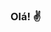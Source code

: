 ### Olá! ✌️
 <!--
- Atualizando Portfolio
- Acesse [aqui](https://www.linkedin.com/in/vanderson-tavares-da-silva-77832b222/) meu Linkedin.
 - Acesse [aqui](https://vandersontavares.netlify.app/) meu Portfolio. -->

<!--[![Blog](https://img.shields.io/badge/LinkedIn-0077B5?style=for-the-badge&logo=linkedin&logoColor=white)](https://www.linkedin.com/in/vanderson-tavares-da-silva-77832b222/) -->

<!-- ![Vanderson's GitHub stats](https://github-readme-stats.vercel.app/api?username=VandersonTavares&theme=blue-green) 


### Conhecimento em:
<div style="display: inline_block"><br/>
    <img alt="react" src="https://img.shields.io/badge/React-20232A?style=for-the-badge&logo=react&logoColor=61DAFB"/>
    <img alt="vuehs" src="https://img.shields.io/badge/Vue.js-35495E?style=for-the-badge&logo=vuedotjs&logoColor=4FC08D" />
    <img alt="mysql" src="https://img.shields.io/badge/MySQL-00000F?style=for-the-badge&logo=mysql&logoColor=white"/>
    <img alt="netlify" src="https://img.shields.io/badge/Netlify-00C7B7?style=for-the-badge&logo=netlify&logoColor=white"/>
    <img alt="hrml5" src="https://img.shields.io/badge/HTML5-E34F26?style=for-the-badge&logo=html5&logoColor=white"/>
    <img alt="css" src="https://img.shields.io/badge/CSS-239120?&style=for-the-badge&logo=css3&logoColor=white"/>
</div>
-->
